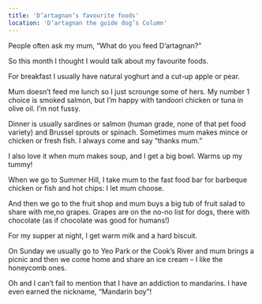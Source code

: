 ```yaml
---
title: 'D’artagnan’s favourite foods'
location: 'D’artagnan the guide dog’s Column'
---
```

People often ask my mum, “What do you feed D’artagnan?”

So this month I thought I would talk about my favourite foods.

For breakfast I usually have natural yoghurt and a cut-up apple or pear.

Mum doesn’t feed me lunch so I just scrounge some of hers. My number 1 choice is smoked salmon, but I’m happy with tandoori chicken or tuna in olive oil. I’m not fussy.

Dinner is usually sardines or salmon (human grade, none of that pet food variety) and Brussel sprouts or spinach. Sometimes mum makes mince or chicken or fresh fish. I always come and say “thanks mum.”

I also love it when mum makes soup, and I get a big bowl. Warms up my tummy!

When we go to Summer Hill, I take mum to the fast food bar for barbeque chicken or fish and hot chips: I let mum choose.

And then we go to the fruit shop and mum buys a big tub of fruit salad to share with me,no grapes. Grapes are on the no-no list for dogs, there with chocolate (as if chocolate was good for humans!)

For my supper at night, I get warm milk and a hard biscuit.

On Sunday we usually go to Yeo Park or the Cook’s River and mum brings a picnic and then we come home and share an ice cream – I like the honeycomb ones.

Oh and I can’t fail to mention that I have an addiction to mandarins. I have even earned the nickname, “Mandarin boy”!
